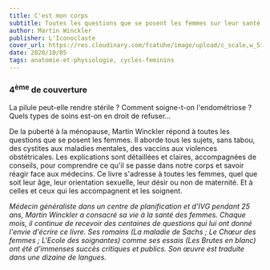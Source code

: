 ```yaml
---
title: C'est mon corps
subtitle: Toutes les questions que se posent les femmes sur leur santé
author: Martin Winckler
publisher: L'Iconoclaste
cover_url: https://res.cloudinary.com/fcatuhe/image/upload/c_scale,w_512/v1711899163/raphaele-rodellar.fr/bibliotheque/9782378801267.jpg
date: 2020/10/05
tags: anatomie-et-physiologie, cycles-feminins
---
```


### 4<sup>ème</sup> de couverture

La pilule peut-elle rendre stérile ?
Comment soigne-t-on l'endométriose ?
Quels types de soins est-on en droit de refuser...

De la puberté à la ménopause, Martin Winckler répond à toutes les questions que se posent les femmes.
Il aborde tous les sujets, sans tabou, des cystites aux maladies mentales, des vaccins aux violences obstétricales. Les explications sont détaillées et claires, accompagnées de conseils, pour comprendre ce qu'il se passe dans notre corps et savoir réagir face aux médecins.
Ce livre s'adresse à toutes les femmes, quel que soit leur âge, leur orientation sexuelle, leur désir ou non de maternité. Et à celles et ceux qui les accompagnent et les soignent.

_Médecin généraliste dans un centre de planification et d'IVG pendant 25 ans, Martin Winckler a consacré sa vie à la santé des femmes. Chaque mois, il continue de recevoir des centaines de questions qui lui ont donné l'envie d'écrire ce livre. Ses romains (La maladie de Sachs ; Le Chœur des femmes ; L'Ecole des soignantes) comme ses essais (Les Brutes en blanc) ont été d'immenses succès critiques et publics. Son œuvre est traduite dans une dizaine de langues._
